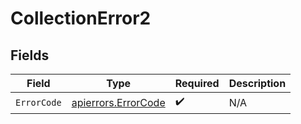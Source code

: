 # CollectionError2


## Fields

| Field                                                      | Type                                                       | Required                                                   | Description                                                |
| ---------------------------------------------------------- | ---------------------------------------------------------- | ---------------------------------------------------------- | ---------------------------------------------------------- |
| `ErrorCode`                                                | [apierrors.ErrorCode](../../models/apierrors/errorcode.md) | :heavy_check_mark:                                         | N/A                                                        |